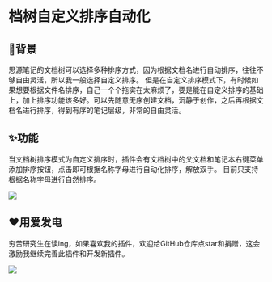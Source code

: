 # 档树自定义排序自动化


## 🤔背景

思源笔记的文档树可以选择多种排序方式，因为根据文档名进行自动排序，往往不够自由灵活，所以我一般选择自定义排序。
但是在自定义排序模式下，有时候如果想要根据文件名排序，自己一个个拖实在太麻烦了，要是能在自定义排序的基础上，加上排序功能该多好。可以先随意无序创建文档，沉静于创作，之后再根据文档名进行排序，得到有序的笔记层级，非常的自由灵活。



## ✨功能

当文档树排序模式为自定义排序时，插件会有文档树中的父文档和笔记本右键菜单添加排序按钮，点击即可根据名称字母进行自动化排序，解放双手。
目前只支持根据名称字母进行自然排序。

![](https://fastly.jsdelivr.net/gh/Achuan-2/PicBed/assets/自定义排序2-2024-11-28.gif)
## ❤️用爱发电

穷苦研究生在读ing，如果喜欢我的插件，欢迎给GitHub仓库点star和捐赠，这会激励我继续完善此插件和开发新插件。

![](https://fastly.jsdelivr.net/gh/Achuan-2/PicBed/assets/20241128221208-2024-11-28.png)